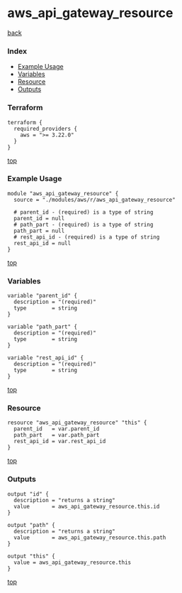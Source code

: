 # aws_api_gateway_resource

[back](../aws.md)

### Index

- [Example Usage](#example-usage)
- [Variables](#variables)
- [Resource](#resource)
- [Outputs](#outputs)

### Terraform

```hcl
terraform {
  required_providers {
    aws = ">= 3.22.0"
  }
}
```

[top](#index)

### Example Usage

```hcl
module "aws_api_gateway_resource" {
  source = "./modules/aws/r/aws_api_gateway_resource"

  # parent_id - (required) is a type of string
  parent_id = null
  # path_part - (required) is a type of string
  path_part = null
  # rest_api_id - (required) is a type of string
  rest_api_id = null
}
```

[top](#index)

### Variables

```hcl
variable "parent_id" {
  description = "(required)"
  type        = string
}

variable "path_part" {
  description = "(required)"
  type        = string
}

variable "rest_api_id" {
  description = "(required)"
  type        = string
}
```

[top](#index)

### Resource

```hcl
resource "aws_api_gateway_resource" "this" {
  parent_id   = var.parent_id
  path_part   = var.path_part
  rest_api_id = var.rest_api_id
}
```

[top](#index)

### Outputs

```hcl
output "id" {
  description = "returns a string"
  value       = aws_api_gateway_resource.this.id
}

output "path" {
  description = "returns a string"
  value       = aws_api_gateway_resource.this.path
}

output "this" {
  value = aws_api_gateway_resource.this
}
```

[top](#index)